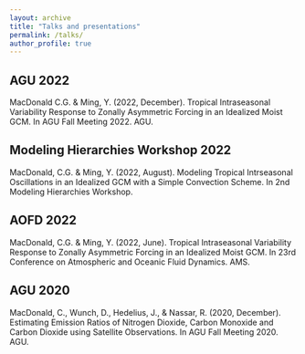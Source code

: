 ```yaml
---
layout: archive
title: "Talks and presentations"
permalink: /talks/
author_profile: true
---
```


AGU 2022
---

MacDonald C.G. & Ming, Y. (2022, December). Tropical Intraseasonal Variability Response to Zonally Asymmetric Forcing in an Idealized Moist GCM. In AGU Fall Meeting 2022. AGU.

Modeling Hierarchies Workshop 2022
---

MacDonald, C.G. & Ming, Y. (2022, August). Modeling Tropical Intrseasonal Oscillations in an Idealized GCM with a Simple Convection Scheme. In 2nd Modeling Hierarchies Workshop. 

AOFD 2022
---

MacDonald, C.G. & Ming, Y. (2022, June). Tropical Intraseasonal Variability Response to Zonally Asymmetric Forcing in an Idealized Moist GCM. In 23rd Conference on Atmospheric and Oceanic Fluid Dynamics. AMS.

AGU 2020
---

MacDonald, C., Wunch, D., Hedelius, J., & Nassar, R. (2020, December). Estimating Emission Ratios of Nitrogen Dioxide, Carbon Monoxide and Carbon Dioxide using Satellite Observations. In AGU Fall Meeting 2020. AGU.
